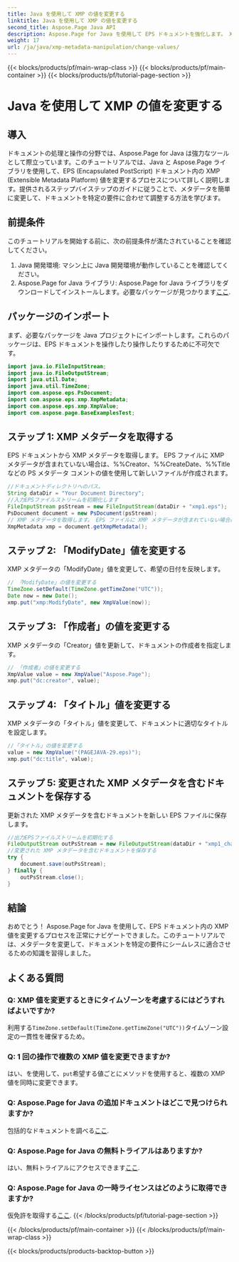 ```yaml
---
title: Java を使用して XMP の値を変更する
linktitle: Java を使用して XMP の値を変更する
second_title: Aspose.Page Java API
description: Aspose.Page for Java を使用して EPS ドキュメントを強化します。 XMP メタデータを簡単に変更して、カスタマイズされたプロフェッショナルなコンテンツを実現します。 #Java開発
weight: 17
url: /ja/java/xmp-metadata-manipulation/change-values/
---
```


{{< blocks/products/pf/main-wrap-class >}}
{{< blocks/products/pf/main-container >}}
{{< blocks/products/pf/tutorial-page-section >}}

# Java を使用して XMP の値を変更する

## 導入
ドキュメントの処理と操作の分野では、Aspose.Page for Java は強力なツールとして際立っています。このチュートリアルでは、Java と Aspose.Page ライブラリを使用して、EPS (Encapsulated PostScript) ドキュメント内の XMP (Extensible Metadata Platform) 値を変更するプロセスについて詳しく説明します。提供されるステップバイステップのガイドに従うことで、メタデータを簡単に変更して、ドキュメントを特定の要件に合わせて調整する方法を学びます。
## 前提条件
このチュートリアルを開始する前に、次の前提条件が満たされていることを確認してください。
1. Java 開発環境: マシン上に Java 開発環境が動作していることを確認してください。
2.  Aspose.Page for Java ライブラリ: Aspose.Page for Java ライブラリをダウンロードしてインストールします。必要なパッケージが見つかります[ここ](https://releases.aspose.com/page/java/).
## パッケージのインポート
まず、必要なパッケージを Java プロジェクトにインポートします。これらのパッケージは、EPS ドキュメントを操作したり操作したりするために不可欠です。
```java
import java.io.FileInputStream;
import java.io.FileOutputStream;
import java.util.Date;
import java.util.TimeZone;
import com.aspose.eps.PsDocument;
import com.aspose.eps.xmp.XmpMetadata;
import com.aspose.eps.xmp.XmpValue;
import com.aspose.page.BaseExamplesTest;
```
## ステップ 1: XMP メタデータを取得する
EPS ドキュメントから XMP メタデータを取得します。 EPS ファイルに XMP メタデータが含まれていない場合は、%%Creator、%%CreateDate、%%Title などの PS メタデータ コメントの値を使用して新しいファイルが作成されます。
```java
//ドキュメントディレクトリへのパス。
String dataDir = "Your Document Directory";
//入力EPSファイルストリームを初期化します
FileInputStream psStream = new FileInputStream(dataDir + "xmp1.eps");
PsDocument document = new PsDocument(psStream);
// XMP メタデータを取得します。 EPS ファイルに XMP メタデータが含まれていない場合は、PS メタデータ コメントの値を使用して新しいファイルが作成されます
XmpMetadata xmp = document.getXmpMetadata();
```
## ステップ 2: 「ModifyDate」値を変更する
XMP メタデータの「ModifyDate」値を変更して、希望の日付を反映します。
```java
// 「ModifyDate」の値を変更する
TimeZone.setDefault(TimeZone.getTimeZone("UTC"));
Date now = new Date();
xmp.put("xmp:ModifyDate", new XmpValue(now));
```
## ステップ 3: 「作成者」の値を変更する
XMP メタデータの「Creator」値を更新して、ドキュメントの作成者を指定します。
```java
// 「作成者」の値を変更する
XmpValue value = new XmpValue("Aspose.Page");
xmp.put("dc:creator", value);
```
## ステップ 4: 「タイトル」値を変更する
XMP メタデータの「タイトル」値を変更して、ドキュメントに適切なタイトルを設定します。
```java
//「タイトル」の値を変更する
value = new XmpValue("(PAGEJAVA-29.eps)");
xmp.put("dc:title", value);
```
## ステップ 5: 変更された XMP メタデータを含むドキュメントを保存する
更新された XMP メタデータを含むドキュメントを新しい EPS ファイルに保存します。
```java
//出力EPSファイルストリームを初期化する
FileOutputStream outPsStream = new FileOutputStream(dataDir + "xmp1_changed.eps");
//変更された XMP メタデータを含むドキュメントを保存する
try {
    document.save(outPsStream);
} finally {
    outPsStream.close();
}
```
## 結論
おめでとう！ Aspose.Page for Java を使用して、EPS ドキュメント内の XMP 値を変更するプロセスを正常にナビゲートできました。このチュートリアルでは、メタデータを変更して、ドキュメントを特定の要件にシームレスに適合させるための知識を習得しました。
## よくある質問
### Q: XMP 値を変更するときにタイムゾーンを考慮するにはどうすればよいですか?
利用する`TimeZone.setDefault(TimeZone.getTimeZone("UTC"))`タイムゾーン設定の一貫性を確保するため。
### Q: 1 回の操作で複数の XMP 値を変更できますか?
はい、を使用して、`put`希望する値ごとにメソッドを使用すると、複数の XMP 値を同時に変更できます。
### Q: Aspose.Page for Java の追加ドキュメントはどこで見つけられますか?
包括的なドキュメントを調べる[ここ](https://reference.aspose.com/page/java/).
### Q: Aspose.Page for Java の無料トライアルはありますか?
はい、無料トライアルにアクセスできます[ここ](https://releases.aspose.com/).
### Q: Aspose.Page for Java の一時ライセンスはどのように取得できますか?
仮免許を取得する[ここ](https://purchase.aspose.com/temporary-license/).
{{< /blocks/products/pf/tutorial-page-section >}}

{{< /blocks/products/pf/main-container >}}
{{< /blocks/products/pf/main-wrap-class >}}

{{< blocks/products/products-backtop-button >}}
